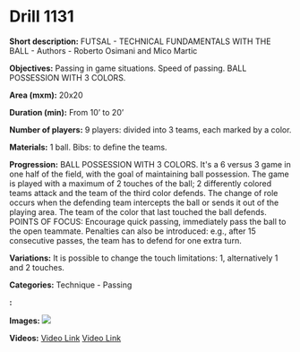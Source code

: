 # Drill 1131

**Short description:**
FUTSAL - TECHNICAL FUNDAMENTALS WITH THE BALL - Authors - Roberto Osimani and Mico Martic

**Objectives:**
Passing in game situations. Speed of passing. BALL POSSESSION WITH 3 COLORS.

**Area (mxm):**
20x20

**Duration (min):**
From 10’ to 20’

**Number of players:**
9 players: divided into 3 teams, each marked by a color.

**Materials:**
1 ball. Bibs: to define the teams.

**Progression:**
BALL POSSESSION WITH 3 COLORS. It's a 6 versus 3 game in one half of the field, with the goal of maintaining ball possession. The game is played with a maximum of 2 touches of the ball; 2 differently colored teams attack and the team of the third color defends. The change of role occurs when the defending team intercepts the ball or sends it out of the playing area. The team of the color that last touched the ball defends. POINTS OF FOCUS: Encourage quick passing, immediately pass the ball to the open teammate. Penalties can also be introduced: e.g., after 15 consecutive passes, the team has to defend for one extra turn.

**Variations:**
It is possible to change the touch limitations: 1, alternatively 1 and 2 touches.

**Categories:**
Technique - Passing

**:**


**Images:**
![](https://www.coachingfutsal.com/\images\f4542c11a317415400e71176fe70714bb0a731b9e224d9a99d0fea1bac04abef0760f4f0d792668fe966503fa4c6bfd9731c86c8db58cc203c532c21433497ae52c1ea9e4d3dd.jpg)

**Videos:**
[Video Link](https://www.youtube.com/embed/VgS-dYcjDNE)
[Video Link](https://www.youtube.com/embed/PxvbRRtBRQo)


